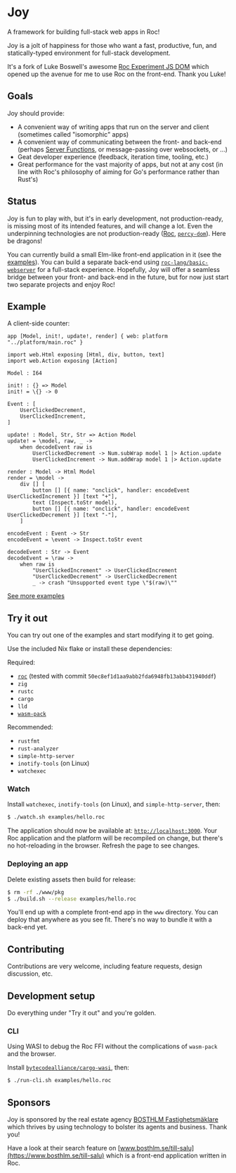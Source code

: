 # Joy

A framework for building full-stack web apps in Roc!

Joy is a jolt of happiness for those who want a fast, productive, fun, and statically-typed environment for full-stack development.

It's a fork of Luke Boswell's awesome [Roc Experiment JS DOM](https://github.com/lukewilliamboswell/roc-experiment-js-dom) which opened up the avenue for me to use Roc on the front-end. Thank you Luke!

## Goals

Joy should provide:
* A convenient way of writing apps that run on the server and client (sometimes called "isomorphic" apps)
* A convenient way of communicating between the front- and back-end (perhaps [Server Functions](https://book.leptos.dev/server/25_server_functions.html), or message-passing over websockets, or ...)
* Geat developer experience (feedback, iteration time, tooling, etc.)
* Great performance for the vast majority of apps, but not at any cost (in line with Roc's philosophy of aiming for Go's performance rather than Rust's)

## Status

Joy is fun to play with, but it's in early development, not production-ready, is missing most of its intended features,
and will change a lot. Even the underpinning technologies are not production-ready ([Roc](https://www.roc-lang.org),
[`percy-dom`](https://github.com/chinedufn/percy)). Here be dragons!

You can currently build a small Elm-like front-end application in it (see the [examples](https://github.com/niclas-ahden/joy/tree/main/examples)). You can build a separate back-end using [`roc-lang/basic-webserver`](https://github.com/roc-lang/basic-webserver) for a full-stack experience. Hopefully, Joy will offer a seamless bridge between your front- and back-end in the future, but for now just start two separate projects and enjoy Roc!

## Example

A client-side counter:

```roc
app [Model, init!, update!, render] { web: platform "../platform/main.roc" }

import web.Html exposing [Html, div, button, text]
import web.Action exposing [Action]

Model : I64

init! : {} => Model
init! = \{} -> 0

Event : [
    UserClickedDecrement,
    UserClickedIncrement,
]

update! : Model, Str, Str => Action Model
update! = \model, raw, _ ->
    when decodeEvent raw is
        UserClickedDecrement -> Num.subWrap model 1 |> Action.update
        UserClickedIncrement -> Num.addWrap model 1 |> Action.update

render : Model -> Html Model
render = \model ->
    div [] [
        button [] [{ name: "onclick", handler: encodeEvent UserClickedIncrement }] [text "+"],
        text (Inspect.toStr model),
        button [] [{ name: "onclick", handler: encodeEvent UserClickedDecrement }] [text "-"],
    ]

encodeEvent : Event -> Str
encodeEvent = \event -> Inspect.toStr event

decodeEvent : Str -> Event
decodeEvent = \raw ->
    when raw is
        "UserClickedIncrement" -> UserClickedIncrement
        "UserClickedDecrement" -> UserClickedDecrement
        _ -> crash "Unsupported event type \"$(raw)\""
```

[See more examples](https://github.com/niclas-ahden/joy/tree/main/examples)

## Try it out

You can try out one of the examples and start modifying it to get going.

Use the included Nix flake or install these dependencies:

Required:
* [`roc`](https://www.roc-lang.org/install) (tested with commit `50ec8ef1d1aa9abb2fda6948fb13abb431940ddf`)
* `zig`
* `rustc`
* `cargo`
* `lld`
* [`wasm-pack`](https://rustwasm.github.io/wasm-pack/installer/)

Recommended:
* `rustfmt`
* `rust-analyzer`
* `simple-http-server`
* `inotify-tools` (on Linux)
* `watchexec`

### Watch

Install `watchexec`, `inotify-tools` (on Linux), and `simple-http-server`, then:

```sh
$ ./watch.sh examples/hello.roc
```
The application should now be available at: [`http://localhost:3000`](http://localhost:3000). Your Roc application and the platform will be recompiled on change, but there's no hot-reloading in the browser. Refresh the page to see changes.

### Deploying an app

Delete existing assets then build for release:

```sh
$ rm -rf ./www/pkg
$ ./build.sh --release examples/hello.roc
```

You'll end up with a complete front-end app in the `www` directory. You can deploy that anywhere as you see fit. There's no way to bundle it with a back-end yet.

## Contributing

Contributions are very welcome, including feature requests, design discussion, etc.

## Development setup

Do everything under "Try it out" and you're golden.

### CLI

Using WASI to debug the Roc FFI without the complications of `wasm-pack` and the browser.

Install [`bytecodealliance/cargo-wasi`](https://github.com/bytecodealliance/cargo-wasi), then:

```sh
$ ./run-cli.sh examples/hello.roc
```

## Sponsors

Joy is sponsored by the real estate agency [BOSTHLM Fastighetsmäklare](https://www.bosthlm.se) which thrives by using technology to bolster its agents and business. Thank you!

Have a look at their search feature on [www.bosthlm.se/till-salu](https://www.bosthlm.se/till-salu) which is a front-end application written in Roc.
